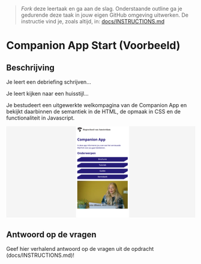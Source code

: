> _Fork_ deze leertaak en ga aan de slag. Onderstaande outline ga je gedurende deze taak in jouw eigen GitHub omgeving uitwerken. De instructie vind je, zoals altijd, in: [docs/INSTRUCTIONS.md](docs/INSTRUCTIONS.md)

# Companion App Start (Voorbeeld)

## Beschrijving

Je leert een debriefing schrijven...

Je leert kijken naar een huisstijl...

Je bestudeert een uitgewerkte welkompagina van de Companion App en bekijkt daarbinnen de semantiek in de HTML, de opmaak in CSS en de functionaliteit in Javascript.

![Poster](./docs/poster.png "Companion App welkompagina")  

## Antwoord op de vragen
Geef hier verhalend antwoord op de vragen uit de opdracht (docs/INSTRUCTIONS.md)!
